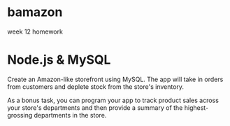 # bamazon
week 12 homework

# Node.js & MySQL

Create an Amazon-like storefront using MySQL. The app will take in orders from customers and deplete stock from the store's inventory. 

As a bonus task, you can program your app to track product sales across your store's departments and then provide a summary of the highest-grossing departments in the store.
